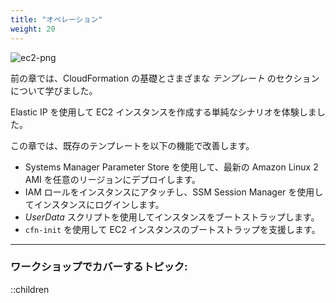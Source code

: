 ```yaml
---
title: "オペレーション"
weight: 20
---
```


![ec2-png](/static/basics/operations/ec2-1.png)

前の章では、CloudFormation の基礎とさまざまな _テンプレート_ のセクションについて学びました。

Elastic IP を使用して EC2 インスタンスを作成する単純なシナリオを体験しました。

この章では、既存のテンプレートを以下の機能で改善します。

+ Systems Manager Parameter Store を使用して、最新の Amazon Linux 2 AMI を任意のリージョンにデプロイします。
+ IAM ロールをインスタンスにアタッチし、SSM Session Manager を使用してインスタンスにログインします。
+ _UserData_ スクリプトを使用してインスタンスをブートストラップします。
+ `cfn-init` を使用して EC2 インスタンスのブートストラップを支援します。

---

### ワークショップでカバーするトピック:

::children
